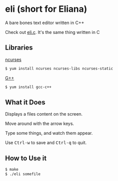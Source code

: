# eli (short for Eliana)

A bare bones text editor written in C++

Check out [eli.c](https://github.com/zachwhaley/eli.c).  It's the same thing written in C

## Libraries

[ncurses](https://www.gnu.org/software/ncurses/ncurses.html)

```bash
$ yum install ncurses ncurses-libs ncurses-static
```

[G++](http://gcc.gnu.org/)

```bash
$ yum install gcc-c++
```

## What it Does

Displays a files content on the screen.

Move around with the arrow keys.

Type some things, and watch them appear.

Use <kbd>Ctrl-w</kbd> to save and <kbd>Ctrl-q</kbd> to quit.

## How to Use it

```bash
$ make
$ ./eli somefile
```
